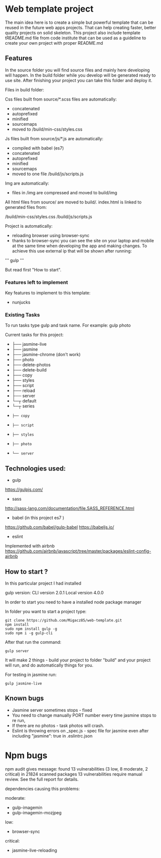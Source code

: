 # Web template project

The main idea here is to create a simple but powerful template that can
be reused in the future web apps projects. That can help creating faster,
better quality projects on solid skeleton. This project also include
template tREADME.md file from code institute that can be used as a
guideline to create your own project with proper README.md

## Features

In the source folder you will find source files and mainly here developing will happen. 
In the build folder while you develop will be generated ready to use site.
After finishing your project you can take this folder and deploy it.

Files in build folder:

Css files built from source/*.scss files are automatically:
 - concatenated
 - autoprefixed
 - minified
 - sourcemaps
 - moved to /build/min-css/styles.css

Js files built from source/js/*.js are automatically:
 - compiled with babel (es7) 
 - concatenated
 - autoprefixed
 - minified
 - sourcemaps
 - moved to one file /build/js/scripts.js

Img are automatically:
 - files in /img are compressed and moved to build/img

All html files from source/ are moved to build/. 
index.html is linked to generated files from:

/build/min-css/styles.css
/build/js/scripts.js

Project is automatically:
 - reloading browser using browser-sync
 - thanks to browser-sync you can see the site on your laptop and mobile at the same time when developing the app and making changes. To achieve this
 use external ip that will be shown after running:

 '''
 gulp
 '''

 But read first "How to start".

### Features left to implement

Key features to implement to this template:

 - nunjucks 

### Existing Tasks 

To run tasks type gulp and task name. For example: gulp photo

Current tasks for this project: 

- ├── jasmine-live
- ├── jasmine
- ├── jasmine-chrome (don't work)
- ├── photo
- ├── delete-photos
- ├── delete-build
- ├── copy
- ├── styles
- ├── script
- ├── reload
- ├── server
- └─┬ default
-   └─┬ series
-     ├── copy
-     ├── script
-     ├── styles
-     ├── photo
-     └── server

## Technologies used:

- gulp 

https://gulpjs.com/


- sass

http://sass-lang.com/documentation/file.SASS_REFERENCE.html

- babel (in this project es7 )

https://github.com/babel/gulp-babel
https://babeljs.io/

- eslint 

Implemented with airbnb 
https://github.com/airbnb/javascript/tree/master/packages/eslint-config-airbnb

##  How to start ?

In this particular project I had installed

gulp version:
CLI version 2.0.1
Local version 4.0.0

In order to start you need to have a installed node package manager

In folder you want to start a project type:
```
git clone https://github.com/Migacz85/web-template.git
npm install 
sudo npm install gulp -g
sudo npm i -g gulp-cli
```

After that run the command: 

```
gulp server
```
It will make 2 things - build your project to folder "build" and
your project will run, and do automatically things for you. 

For testing in jasmine run:

```
gulp jasmine-live
```

## Known bugs

- Jasmine server sometimes stops - fixed
- You need to change manually PORT number every time jasmine stops to re run,
- If there are no photos - task photos will crash.
- Eslint is throwing errors on _spec.js - spec file for jasmine even after including    "jasmine": true in .eslintrc.json  

# Npm bugs

npm audit gives message:
found 13 vulnerabilities (3 low, 8 moderate, 2 critical) in 21824 scanned packages
  13 vulnerabilities require manual review. See the full report for details.

dependencies causing this problems:

moderate:

- gulp-imagemin
- gulp-imagemin-mozjpeg

low:

- browser-sync

critical:

- jasmine-live-reloading
